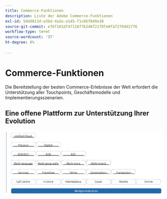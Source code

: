```yaml
---
title: Commerce-Funktionen
description: Liste der Adobe Commerce-Funktionen
exl-id: 58dd813d-e3bd-4a2e-a145-f1c66f849a38
source-git-commit: e76f101df47116f7b246f21f0fe0fa72769d2776
workflow-type: tm+mt
source-wordcount: '37'
ht-degree: 0%

---
```


# Commerce-Funktionen

Die Bereitstellung der besten Commerce-Erlebnisse der Welt erfordert die Unterstützung aller Touchpoints, Geschäftsmodelle und Implementierungsszenarien.

## Eine offene Plattform zur Unterstützung Ihrer Evolution

![Der Wert der Commerce-Technologie](../../assets/playbooks/commerce-features.png)
